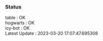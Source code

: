 ### Status


table : OK  
hogwarts : OK  
icy-bot : OK  
Latest Update : 2023-03-20 17:07:47.695308
